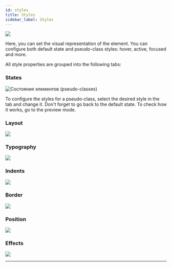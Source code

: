 ```yaml
---
id: styles
title: Styles
sidebar_label: Styles
---
```


[![](https://img.youtube.com/vi/kDEtTCMTEY8/0.jpg)](https://www.youtube.com/watch?v=kDEtTCMTEY8)

Here, you can set the visual representation of the element. You can configure both default state and pseudo-class styles: hover, active, focused and more.

All style properties are grouped into the following tabs:

### States

![Состояния элементов (pseudo-classes)](https://test-upl.quarkly.io/60a657b1e3623a001f692958/images/docs-new-workarea-props-panel-styles-states.png?v=2021-05-20T15:36:47.246Z)

To configure the styles for a pseudo-class, select the desired style in the tab and change it. Don't forget to go back to the default state. To check how it works, go to the preview mode.

### Layout

[![](https://img.youtube.com/vi/poqFYGSi8Qg/0.jpg)](https://www.youtube.com/watch?v=poqFYGSi8Qg)

### Typography

[![](https://img.youtube.com/vi/rDvkk93OiQA/0.jpg)](https://www.youtube.com/watch?v=rDvkk93OiQA)

### Indents

[![](https://img.youtube.com/vi/og2CZMritoY/0.jpg)](https://www.youtube.com/watch?v=og2CZMritoY)

### Border

[![](https://img.youtube.com/vi/_lBpE4uFhkk/0.jpg)](https://www.youtube.com/watch?v=_lBpE4uFhkk)

### Position

[![](https://img.youtube.com/vi/Y-MOOBqjSg4/0.jpg)](https://www.youtube.com/watch?v=Y-MOOBqjSg4)

### Effects

[![](https://img.youtube.com/vi/esh5UtPaXcU/0.jpg)](https://www.youtube.com/watch?v=esh5UtPaXcU)

---
